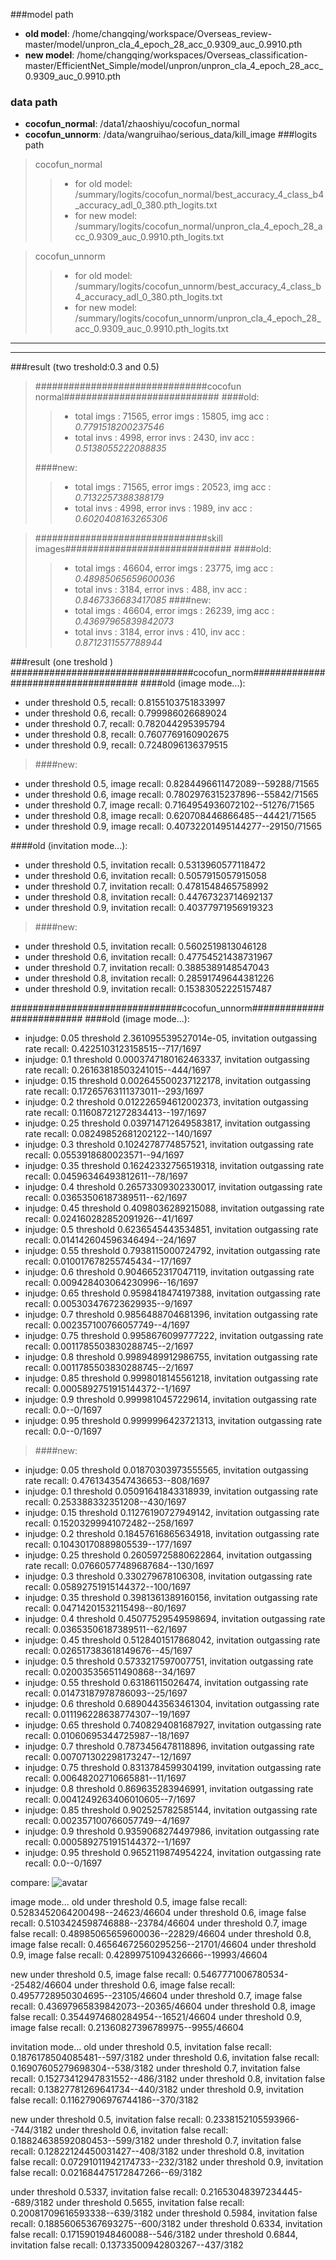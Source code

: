###model path
+ **old model**: /home/changqing/workspace/Overseas_review-master/model/unpron_cla_4_epoch_28_acc_0.9309_auc_0.9910.pth  
+ **new model**: /home/changqing/workspaces/Overseas_classification-master/EfficientNet_Simple/model/unpron/unpron_cla_4_epoch_28_acc_0.9309_auc_0.9910.pth

### data path
- **cocofun_normal**: /data1/zhaoshiyu/cocofun_normal
- **cocofun_unnorm**: /data/wangruihao/serious_data/kill_image
###logits path
> cocofun_normal
> > * for old model: /summary/logits/cocofun_normal/best_accuracy_4_class_b4_accuracy_adl_0_380.pth_logits.txt
> > * for new model: /summary/logits/cocofun_normal/unpron_cla_4_epoch_28_acc_0.9309_auc_0.9910.pth_logits.txt

> cocofun_unnorm
> > * for old model: /summary/logits/cocofun_unnorm/best_accuracy_4_class_b4_accuracy_adl_0_380.pth_logits.txt
> > * for new model: /summary/logits/cocofun_unnorm/unpron_cla_4_epoch_28_acc_0.9309_auc_0.9910.pth_logits.txt

***


***
###result (two treshold:0.3 and 0.5)
>###############################cocofun normal############################
>####old:
> > + total imgs : 71565, error imgs : 15805, img acc : *0.7791518200237546*
> > + total invs : 4998,  error invs : 2430,  inv acc : *0.5138055222088835*
>
>####new:
> > + total imgs : 71565, error imgs : 20523, img acc : *0.7132257388388179*
> > + total invs : 4998,  error invs : 1989,  inv acc : *0.6020408163265306*


>###############################skill images##############################
>####old:
> > + total imgs : 46604, error imgs : 23775, img acc : *0.48985065659600036*
> > + total invs : 3184,  error invs : 488,   inv acc : *0.8467336683417085*
>####new:
> > + total imgs : 46604, error imgs : 26239, img acc : *0.43697965839842073*
> > + total invs : 3184,  error invs : 410,   inv acc : *0.8712311557788944*


###result (one treshold )
#################################cocofun_norm####################################
####old (image mode...):
+ under threshold 0.5, recall: 0.8155103751833997
+ under threshold 0.6, recall: 0.799986026689024
+ under threshold 0.7, recall: 0.782044295395794
+ under threshold 0.8, recall: 0.7607769160902675
+ under threshold 0.9, recall: 0.7248096136379515
>####new:
+ under threshold 0.5, image recall: 0.8284496611472089--59288/71565
+ under threshold 0.6, image recall: 0.7802976315237896--55842/71565
+ under threshold 0.7, image recall: 0.7164954936072102--51276/71565
+ under threshold 0.8, image recall: 0.620708446866485--44421/71565
+ under threshold 0.9, image recall: 0.40732201495144277--29150/71565

####old (invitation mode...):
+ under threshold 0.5, invitation recall: 0.5313960577118472
+ under threshold 0.6, invitation recall: 0.5057915057915058
+ under threshold 0.7, invitation recall: 0.4781548465758992
+ under threshold 0.8, invitation recall: 0.44767323714692137
+ under threshold 0.9, invitation recall: 0.40377971956919323

>####new:
+ under threshold 0.5, invitation recall: 0.5602519813046128
+ under threshold 0.6, invitation recall: 0.47754521438731967
+ under threshold 0.7, invitation recall: 0.3885389148547043
+ under threshold 0.8, invitation recall: 0.28591749644381226
+ under threshold 0.9, invitation recall: 0.15383052225157487


###############################cocofun_unnorm##########################
####old (image mode...):
+ injudge: 0.05 threshold 2.361095539527014e-05, invitation outgassing rate recall: 0.4225103123158515--717/1697
+ injudge: 0.1 threshold 0.0003747180162463337, invitation outgassing rate recall: 0.26163818503241015--444/1697
+ injudge: 0.15 threshold 0.002645500237122178, invitation outgassing rate recall: 0.17265763111373011--293/1697
+ injudge: 0.2 threshold 0.012226594612002373, invitation outgassing rate recall: 0.11608721272834413--197/1697
+ injudge: 0.25 threshold 0.039714712649583817, invitation outgassing rate recall: 0.08249852681202122--140/1697
+ injudge: 0.3 threshold 0.1024278774857521, invitation outgassing rate recall: 0.0553918680023571--94/1697
+ injudge: 0.35 threshold 0.16242332756519318, invitation outgassing rate recall: 0.04596346493812611--78/1697
+ injudge: 0.4 threshold 0.26573309302330017, invitation outgassing rate recall: 0.03653506187389511--62/1697
+ injudge: 0.45 threshold 0.4098036289215088, invitation outgassing rate recall: 0.024160282852091926--41/1697
+ injudge: 0.5 threshold 0.6236545443534851, invitation outgassing rate recall: 0.014142604596346494--24/1697
+ injudge: 0.55 threshold 0.7938115000724792, invitation outgassing rate recall: 0.010017678255745434--17/1697
+ injudge: 0.6 threshold 0.9046652317047119, invitation outgassing rate recall: 0.009428403064230996--16/1697
+ injudge: 0.65 threshold 0.9598418474197388, invitation outgassing rate recall: 0.005303476723629935--9/1697
+ injudge: 0.7 threshold 0.9856488704681396, invitation outgassing rate recall: 0.002357100766057749--4/1697
+ injudge: 0.75 threshold 0.9958676099777222, invitation outgassing rate recall: 0.0011785503830288745--2/1697
+ injudge: 0.8 threshold 0.9989489912986755, invitation outgassing rate recall: 0.0011785503830288745--2/1697
+ injudge: 0.85 threshold 0.9998018145561218, invitation outgassing rate recall: 0.0005892751915144372--1/1697
+ injudge: 0.9 threshold 0.9999810457229614, invitation outgassing rate recall: 0.0--0/1697
+ injudge: 0.95 threshold 0.9999996423721313, invitation outgassing rate recall: 0.0--0/1697

>####new:
+ injudge: 0.05 threshold 0.01870303973555565, invitation outgassing rate recall: 0.4761343547436653--808/1697
+ injudge: 0.1 threshold 0.05091641843318939, invitation outgassing rate recall: 0.253388332351208--430/1697
+ injudge: 0.15 threshold 0.11276190727949142, invitation outgassing rate recall: 0.15203299941072482--258/1697
+ injudge: 0.2 threshold 0.18457616865634918, invitation outgassing rate recall: 0.10430170889805539--177/1697
+ injudge: 0.25 threshold 0.26059725880622864, invitation outgassing rate recall: 0.07660577489687684--130/1697
+ injudge: 0.3 threshold 0.330279678106308, invitation outgassing rate recall: 0.05892751915144372--100/1697
+ injudge: 0.35 threshold 0.3981361389160156, invitation outgassing rate recall: 0.04714201532115498--80/1697
+ injudge: 0.4 threshold 0.45077529549598694, invitation outgassing rate recall: 0.03653506187389511--62/1697
+ injudge: 0.45 threshold 0.5128401517868042, invitation outgassing rate recall: 0.026517383618149676--45/1697
+ injudge: 0.5 threshold 0.5733217597007751, invitation outgassing rate recall: 0.020035356511490868--34/1697
+ injudge: 0.55 threshold 0.63186115026474, invitation outgassing rate recall: 0.01473187978786093--25/1697
+ injudge: 0.6 threshold 0.6890443563461304, invitation outgassing rate recall: 0.011196228638774307--19/1697
+ injudge: 0.65 threshold 0.7408294081687927, invitation outgassing rate recall: 0.01060695344725987--18/1697
+ injudge: 0.7 threshold 0.7873456478118896, invitation outgassing rate recall: 0.007071302298173247--12/1697
+ injudge: 0.75 threshold 0.8313784599304199, invitation outgassing rate recall: 0.00648202710665881--11/1697
+ injudge: 0.8 threshold 0.869635283946991, invitation outgassing rate recall: 0.0041249263406010605--7/1697
+ injudge: 0.85 threshold 0.902525782585144, invitation outgassing rate recall: 0.002357100766057749--4/1697
+ injudge: 0.9 threshold 0.9359068274497986, invitation outgassing rate recall: 0.0005892751915144372--1/1697
+ injudge: 0.95 threshold 0.9652119874954224, invitation outgassing rate recall: 0.0--0/1697



compare:
![avatar](compare.png)


image mode...
old
under threshold 0.5, image false recall: 0.5283452064200498--24623/46604
under threshold 0.6, image false recall: 0.5103424598746888--23784/46604
under threshold 0.7, image false recall: 0.48985065659600036--22829/46604
under threshold 0.8, image false recall: 0.46564672560295256--21701/46604
under threshold 0.9, image false recall: 0.42899751094326666--19993/46604

new
under threshold 0.5, image false recall: 0.5467771006780534--25482/46604
under threshold 0.6, image false recall: 0.4957728950304695--23105/46604
under threshold 0.7, image false recall: 0.43697965839842073--20365/46604
under threshold 0.8, image false recall: 0.3544974680284954--16521/46604
under threshold 0.9, image false recall: 0.21360827396789975--9955/46604



invitation mode...
old
under threshold 0.5, invitation false recall: 0.1876178504085481--597/3182
under threshold 0.6, invitation false recall: 0.16907605279698304--538/3182
under threshold 0.7, invitation false recall: 0.15273412947831552--486/3182
under threshold 0.8, invitation false recall: 0.13827781269641734--440/3182
under threshold 0.9, invitation false recall: 0.11627906976744186--370/3182

new
under threshold 0.5, invitation false recall: 0.2338152105593966--744/3182
under threshold 0.6, invitation false recall: 0.18824638592080453--599/3182
under threshold 0.7, invitation false recall: 0.12822124450031427--408/3182
under threshold 0.8, invitation false recall: 0.07291011942174733--232/3182
under threshold 0.9, invitation false recall: 0.021684475172847266--69/3182




under threshold 0.5337, invitation false recall: 0.21653048397234445--689/3182
under threshold 0.5655, invitation false recall: 0.20081709616593338--639/3182
under threshold 0.5984, invitation false recall: 0.18856065367693275--600/3182
under threshold 0.6334, invitation false recall: 0.1715901948460088--546/3182
under threshold 0.6844, invitation false recall: 0.13733500942803267--437/3182